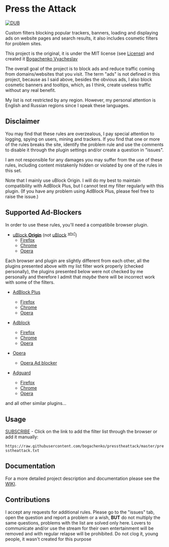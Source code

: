 # Press the Attack
[![DUB](https://img.shields.io/dub/l/vibe-d.svg?style=popout)](https://raw.githubusercontent.com/bogachenko/presstheattack/master/LICENSE.md)

Custom filters blocking popular trackers, banners, loading and displaying ads on website pages and search results, it also includes cosmetic filters for problem sites.

This project is the original, it is under the MIT license (see [License](https://raw.githubusercontent.com/bogachenko/presstheattack/master/LICENSE.md)) and created it [Bogachenko Vyacheslav](https://github.com/bogachenko)

The overall goal of the project is to block ads and reduce traffic coming from domains/websites that you visit.
The term "ads" is not defined in this project, because as I said above, besides the obvious ads, I also block cosmetic banners and tooltips, which, as I think, create useless traffic without any real benefit.

My list is not restricted by any region. However, my personal attention is English and Russian regions since I speak these languages.

## Disclaimer

You may find that these rules are overzealous, I pay special attention to logging, spying on users, mining and trackers.
If you find that one or more of the rules breaks the site, identify the problem rule and use the comments to disable it through the plugin settings and/or create a question in "issues".

I am not responsible for any damages you may suffer from the use of these rules, including content mistakenly hidden or violated by one of the rules in this set.

Note that I mainly use uBlock Origin. I will do my best to maintain compatibility with AdBlock Plus, but I cannot test my filter regularly with this plugin. (If you have any problem using AdBlock Plus, please feel free to raise the issue.)

## Supported Ad-Blockers

In order to use these rules, you'll need a compatibile browser plugin.

* [uBlock **Origin**](https://github.com/gorhill/uBlock) (not [uBlock](https://www.ublock.org) <sup><small>[why?](https://github.com/bogachenko/presstheattack/wiki/uBlock-Origin-vs-uBlock)</small></sup>)
	* [Firefox](https://addons.mozilla.org/addon/ublock-origin/)
	* [Chrome](https://chrome.google.com/webstore/detail/ublock-origin/cjpalhdlnbpafiamejdnhcphjbkeiagm)
	* [Opera](https://addons.opera.com/en/extensions/details/ublock/)

Each browser and plugin are slightly different from each other, all the plugins presented above with my list filter work properly (checked personally), the plugins presented below were not checked by me personally and therefore I admit that *maybe* there will be incorrect work with some of the filters.

* [AdBlock Plus](https://adblockplus.org/)
	* [Firefox](https://addons.mozilla.org/en/firefox/addon/adblock-plus/)
	* [Chrome](https://chrome.google.com/webstore/detail/cfhdojbkjhnklbpkdaibdccddilifddb)
	* [Opera](https://addons.opera.com/en/extensions/details/adblock-plus/)

* [Adblock](https://getadblock.com/)
	* [Firefox](https://addons.mozilla.org/en/firefox/addon/adblock-for-firefox)
	* [Chrome](https://chrome.google.com/webstore/detail/adblock/gighmmpiobklfepjocnamgkkbiglidom)
	* [Opera](https://addons.opera.com/en/extensions/details/adblock/)

* [Opera](https://opera.com)
    * [Opera Ad blocker](https://addons.opera.com/en/extensions/details/opera-ad-blocker/)
	
* [Adguard](https://adguard.com)
    * [Firefox](https://addons.mozilla.org/en/firefox/addon/adguard-adblocker/)
	* [Chrome](https://chrome.google.com/webstore/detail/adguard-adblocker/bgnkhhnnamicmpeenaelnjfhikgbkllg/)
	* [Opera](https://addons.opera.com/en/extensions/details/adguard/)
  
and all other similar plugins...

## Usage

[SUBSCRIBE](https://subscribe.adblockplus.org/?location=https%3A%2F%2Fraw.githubusercontent.com%2Fbogachenko%2Fpresstheattack%2Fmaster%2Fpresstheattack.txt&title=Press%20the%20Attack) - Click on the link to add the filter list through the browser or add it manually:

`https://raw.githubusercontent.com/bogachenko/presstheattack/master/presstheattack.txt`

## Documentation

For a more detailed project description and documentation please see the [WIKI](https://github.com/bogachenko/presstheattack/wiki).

## Contributions

I accept any requests for additional rules. Please go to the "issues" tab, open the question and report a problem or a wish, **BUT** do not multiply the same questions, problems with the list are solved only here.
Lovers to communicate and/or use the stream for their own entertainment will be removed and with regular relapse will be prohibited.
Do not clog it, young people, it wasn't created for this purpose
